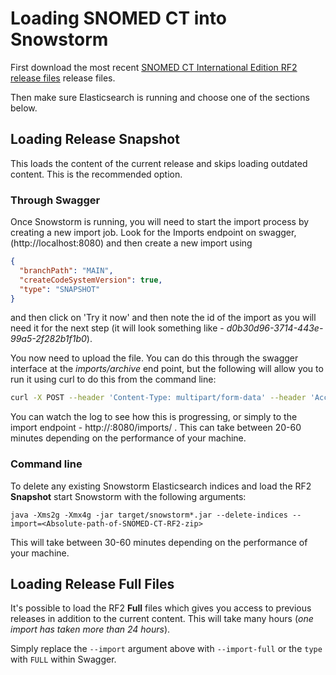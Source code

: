 # Loading SNOMED CT into Snowstorm

First download the most recent [SNOMED CT International Edition RF2 release files](https://www.snomed.org/snomed-ct/get-snomed-ct) release files.

Then make sure Elasticsearch is running and choose one of the sections below.

## Loading Release Snapshot

This loads the content of the current release and skips loading outdated content. This is the recommended option.

### Through Swagger
Once Snowstorm is running, you will need to start the import process by creating a new import job. Look for the Imports endpoint on swagger, (http://localhost:8080) and then create a new import using

```json
{
  "branchPath": "MAIN",
  "createCodeSystemVersion": true,
  "type": "SNAPSHOT"
}
```

and then click on 'Try it now' and then note the id of the import as you will need it for the next step (it will look something like - _d0b30d96-3714-443e-99a5-2f282b1f1b0_).

You now need to upload the file. You can do this through the swagger interface at the *imports/archive* end point, but the following will allow you to run it using curl to do this from the command line:

```bash
curl -X POST --header 'Content-Type: multipart/form-data' --header 'Accept: application/json' -F file=@SnomedCT_InternationalRF2_PRODUCTION_20180131T120000Z.zip 'http://localhost:8080/imports/<import id>/archive'
```

You can watch the log to see how this is progressing, or simply to the import endpoint - http://<ip address>:8080/imports/<import id> . This can take between 20-60 minutes depending on the performance of your machine.

### Command line

To delete any existing Snowstorm Elasticsearch indices and load the RF2 **Snapshot** start Snowstorm with the following arguments:

`java -Xms2g -Xmx4g -jar target/snowstorm*.jar --delete-indices --import=<Absolute-path-of-SNOMED-CT-RF2-zip>`

This will take between 30-60 minutes depending on the performance of your machine.

## Loading Release Full Files

It's possible to load the RF2 **Full** files which gives you access to previous releases in addition to the current content. This will  take many hours (*one import has taken more than 24 hours*).

Simply replace the `--import` argument above with `--import-full` or the `type` with `FULL` within Swagger.
